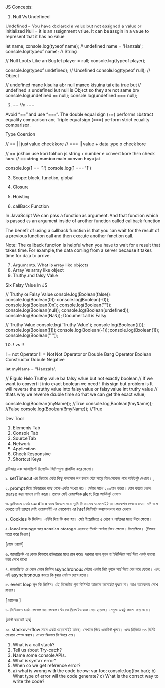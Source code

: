 JS Concepts:

1. Null Vs Undefined

Undefined = You have declared a value but not assigned a value or initialized
Null = it is an assignment value. It can be assgin in a value to represent that it has no value

let name;
console.log(typeof name); // undefined
name = 'Hanzala';
console.log(typeof name); // String

// Null Looks Like an Bug
let player = null;
console.log(typeof player);

console.log(typeof undefined); // Undefined
console.log(typeof null); // Object

// undefined mane kisuina abr null maneo kisuina tai eita true but
// undefined is undefined but null is Object so they are not same bro
console.log(undefined == null);
console.log(undefined === null);

2. == Vs ===

Avoid “==” and use “===”. The double equal sign (==) performs abstract equality comparison and Triple equal sign (===) perform strict equality comparison.

Type Coercion

// == || just value check kore
// === || value + data type o check kore

// == jokhon use kori tokhon js string k number e convert kore then check kore
// == string number main convert hoye jai

console.log(1 == '1')
console.log(1 === '1')

3. Scope: block, function, global

4. Closure
5. Hoisting
6. callBack Function

In JavaScript We can pass a function as argument. And that function which is passed as an argument inside of another function called callback function

The benefit of using a callback function is that you can wait for the result of a previous function call and then execute another function call.

Note: The callback function is helpful when you have to wait for a result that takes time. For example, the data coming from a server because it takes time for data to arrive.

7. Arguments. What is array like objects
8. Array Vs array like object
9. Truthy and falsy Value

Six Falsy Value in JS

// Truthy or Falsy Value
console.log(Boolean(false));
console.log(Boolean(0));
console.log(Boolean(-0));
console.log(Boolean(0n));
console.log(Boolean(""));
console.log(Boolean(null));
console.log(Boolean(undefined));
console.log(Boolean(NaN));
Document.all is Falsy

// Truthy Value
console.log('Truthy Value');
console.log(Boolean({}));
console.log(Boolean([]));
console.log(Boolean(-1));
console.log(Boolean(1));
console.log(Boolean(" "));

10. ! vs !!

! = not Operator
!! = Not Not Operator or Double Bang Operator
Boolean Constructor
Dobule Negative

let myName = "Hanzala";

// Eigulo Holo Truthy value ba falsy value but not exactly boolean
// If we want to convert it into exact boolean we need ! this sign but problem is It will reverse the truthy value into falsy value or falsy value int truthy value
// thats why we reverse double time so that we can get the exact value;

console.log(Boolean(myName)); //True
console.log(Boolean(!myName)); //False
console.log(Boolean(!!myName)); //True

Dev Tool

1. Elements Tab
2. Console Tab
3. Source Tab
4. Network
5. Application
6. Check Responsive
7. Shortcut Keys

ব্রাউজার এবং জাভাস্ক্রিপ্ট রিলেটেড জিনিসগুলা প্রাকটিস করে ফেলো।

১. setTimeout এর ভিতরে একটা কিছু কনসোল লগ করবে যেটা সাড়ে তিন সেকেন্ড পরে আউটপুট দেখাবে। ,

২. prompt দিয়ে ইউজারের কাছ থেকে একটা সংখ্যা নাও। সেটার সাথে ২০০যোগ করো। যোগ করতে গেলে parse করা লাগলে সেটা করো। তারপর সেই রেজাল্টকে alert দিয়ে আউটপুট দেখাও

৩. ব্রাউজারে একটা confirm করে জিজ্ঞেস করো তুমি কি তোমার ওয়েবসাইট এর লোকেশন দেখতে চাও। যদি বলে দেখতে চাই তাহলে সেই ওয়েবসাইট এর লোকেশন এর href জিনিসটা কনসোল লগ করে দেখাও

৪. Cookies কি জিনিস। এইটা দিয়ে কি করা হয়। সেটা ইংরেজিতে ৫ থেকে ৭ লাইনের মধ্যে লিখে ফেলো।

৫. local storage আর session storage এর মধ্যে তিনটা পার্থক্য লিখে ফেলো। ইংরেজিতে। (নিজের মতো করে লিখবে )

[হোম ওয়ার্ক]

৬. জাভাস্ক্রিপ্ট এর কোড কিভাবে ব্রাউজারের মধ্যে রান করে। দরকার হলে গুগল বা ইউটিউবে সার্চ দিয়ে একটু ভালো করে দেখে রাখো।

৭. জাভাস্ক্রিপ্ট এর কোন কোন জিনিস asynchronous সেটার একটা লিষ্ট গুগলে সার্চ দিয়ে বের করে ফেলো। এবং এই asynchronous বলতে কি বুঝায় সেটাও দেখে রাখো।

৮. event loop লুপ কি জিনিস। এই রিলেটেড পুরা জিনিসটা আজকে অনেকেই বুঝবে না। তাও আরেকবার দেখে রাখবে।

[ চ্যালেঞ্জ ]

৯. ভিডিওতে চারটা লেভেল এর লোকাল স্টোরেজ রিলেটেড কাজ দেয়া হয়েছে। সেগুলা একটু ভালো করে করো।

[মাস্ট করতেই হবে]

১০. stackoverflow নামে একটা ওয়েবসাইট আছে। সেখানে গিয়ে একাউণ্ট খুলবে। এবং মিনিমাম ৩০ মিনিট সেখানে স্পেন্ড করবে। দেখবে কিভাবে কি উত্তর দেয়।

1. What is a call stack?
2. Tell us about Try-catch?
3. Name some console APIs.
4. What is syntax error?
5. When do we get reference error?
6. a) what is wrong with the code below:
   var foo;
   console.log(foo.bar);
   b) What type of error will the code generate?
   c) What is the correct way to write the code?

